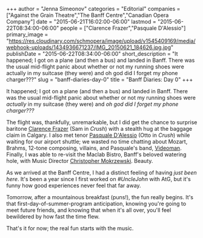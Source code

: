 +++
author = "Jenna Simeonov"
categories = "Editorial"
companies = ["Against the Grain Theatre","The Banff Centre","Canadian Opera Company"]
date = "2015-06-21T16:02:00-06:00"
lastmod = "2015-06-22T08:34:00-06:00"
people = ["Clarence Frazer","Pasquale D'Alessio"]
primary_image = "https://res.cloudinary.com/schmopera/image/upload/v1545409169/media/webhook-uploads/1434936671237/IMG_20150621_184626.jpg.jpg"
publishDate = "2015-06-22T08:34:00-06:00"
short_description = "It happened; I got on a plane (and then a bus) and landed in Banff. There was the usual mid-flight panic about whether or not my running shoes were actually in my suitcase (they were) and oh god did I forget my phone charger???"
slug = "banff-diaries-day-0"
title = "Banff Diaries: Day 0"
+++

It happened; I got on a plane (and then a bus) and landed in Banff. There was the usual mid-flight panic about whether or not my running shoes were *actually* in my suitcase (they were) and *oh god did I forget my phone charger???* 

The flight was, thankfully, unremarkable, but I did get the chance to surprise baritone [Clarence Frazer](/scene/people/clarence-frazer/) (Sam in *Crush*) with a stealth hug at the baggage claim in Calgary. I also met tenor [Pasquale D'Alessio](/scene/people/pasquale-dalessio/) (Otto in *Crush*) while waiting for our airport shuttle; we wasted no time chatting about Mozart, Brahms, 12-tone composing, villains, and Pasquale's band, [Videoman](https://videoman.bandcamp.com/). Finally, I was able to re-visit the Maclab Bistro, Banff's beloved watering hole, with Music Director [Christopher Mokrzewski](/scene/people/christopher-mokrzewski/). Beauty.

As we arrived at the Banff Centre, I had a distinct feeling of having *just been here*. It's been a year since I first worked on *#UncleJohn* with AtG, but it's funny how good experiences never feel that far away. 

Tomorrow, after a mountainous breakfast (puns!), the fun really begins. It's that first-day-of-summer-program anticipation, knowing you're going to meet future friends, and knowing that when it's all over, you'll feel bewildered by how fast the time flew.

That's it for now; the real fun starts with the music.
